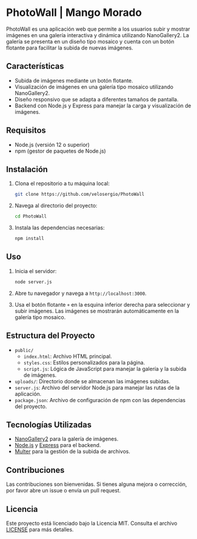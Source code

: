 # PhotoWall | Mango Morado

PhotoWall es una aplicación web que permite a los usuarios subir y mostrar imágenes en una galería interactiva y dinámica utilizando NanoGallery2. La galería se presenta en un diseño tipo mosaico y cuenta con un botón flotante para facilitar la subida de nuevas imágenes.

## Características

- Subida de imágenes mediante un botón flotante.
- Visualización de imágenes en una galería tipo mosaico utilizando NanoGallery2.
- Diseño responsivo que se adapta a diferentes tamaños de pantalla.
- Backend con Node.js y Express para manejar la carga y visualización de imágenes.

## Requisitos

- Node.js (versión 12 o superior)
- npm (gestor de paquetes de Node.js)

## Instalación

1. Clona el repositorio a tu máquina local:

    ```bash
    git clone https://github.com/velosergio/PhotoWall
    ```

2. Navega al directorio del proyecto:

    ```bash
    cd PhotoWall
    ```

3. Instala las dependencias necesarias:

    ```bash
    npm install
    ```

## Uso

1. Inicia el servidor:

    ```bash
    node server.js
    ```

2. Abre tu navegador y navega a `http://localhost:3000`.

3. Usa el botón flotante `+` en la esquina inferior derecha para seleccionar y subir imágenes. Las imágenes se mostrarán automáticamente en la galería tipo mosaico.

## Estructura del Proyecto

- `public/`
  - `index.html`: Archivo HTML principal.
  - `styles.css`: Estilos personalizados para la página.
  - `script.js`: Lógica de JavaScript para manejar la galería y la subida de imágenes.
- `uploads/`: Directorio donde se almacenan las imágenes subidas.
- `server.js`: Archivo del servidor Node.js para manejar las rutas de la aplicación.
- `package.json`: Archivo de configuración de npm con las dependencias del proyecto.

## Tecnologías Utilizadas

- [NanoGallery2](https://nanogallery2.nanostudio.org/) para la galería de imágenes.
- [Node.js](https://nodejs.org/) y [Express](https://expressjs.com/) para el backend.
- [Multer](https://github.com/expressjs/multer) para la gestión de la subida de archivos.

## Contribuciones

Las contribuciones son bienvenidas. Si tienes alguna mejora o corrección, por favor abre un issue o envía un pull request.

## Licencia

Este proyecto está licenciado bajo la Licencia MIT. Consulta el archivo [LICENSE](LICENSE) para más detalles.

